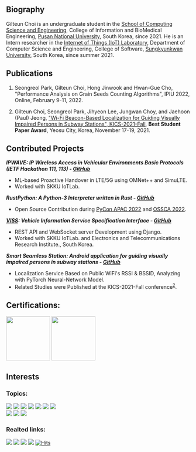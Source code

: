 ## Biography
Gilteun Choi is an undergraduate student in the [School of Computing Science and Engineering](https://cse.pusan.ac.kr/cseEng/index..do), College of Information and BioMedical Engineering, [Pusan National University](https://www.pusan.ac.kr/eng/Main.do), South Korea, since 2021. He is an Intern researcher in the [Internet of Things (IoT) Laboratory](http://iotlab.skku.edu/index.php), Department of Computer Science and Engineering, College of Software, [Sungkyunkwan University](https://www.skku.edu/eng/), South Korea, since summer 2021.

## Publications 
1. Seongreol Park, Gilteun Choi, Hong Jinwook and Hwan-Gue Cho, "Performance Analysis on Grain Seeds Counting Algorithms", IPIU 2022, Online, February 9-11, 2022.

2. Gilteun Choi, Seongreol Park, Jihyeon Lee, Jungwan Choy, and Jaehoon (Paul) Jeong, ["Wi-Fi Beacon-Based Localization for Guiding Visually Impaired Persons in Subway Stations", KICS-2021-Fall](http://iotlab.skku.edu/publications/domestic-conference/WiFi-Beacon-Localization-KICS-2021-Fall.pdf), <b>Best Student Paper Award</b>, Yeosu City, Korea, November 17-19, 2021.

## Contributed Projects

***IPWAVE: IP Wireless Access in Vehicular Environments Basic Protocols (IETF Hackathon 111, 113) - [GitHub](https://github.com/ipwave-hackathon-ietf/ipwave-hackathon-ietf-113)***
- ML-based Proactive Handover in LTE/5G using OMNet++ and SimuLTE. 
- Worked with SKKU IoTLab.

***RustPython: A Python-3 Interpreter written in Rust - [GitHub](https://github.com/RustPython/RustPython/pulls?q=is%3Apr+is%3Aclosed+author%3Agilteunchoi+)***
- Open Source Contribution during [PyCon APAC 2022](https://tw.pycon.org/2022/en-us) and [OSSCA 2022](https://www.contribution.ac/).

***[VISS](https://www.w3.org/TR/viss2-core/): Vehicle Information Service Specification Interface - [GitHub](https://github.com/skku-iotlab/viss_backend)***
- REST API and WebSocket server Development using Django.
- Worked with SKKU IoTLab. and Electronics and Telecommunications Research Institute., South Korea.

***Smart Seamless Station: Android application for guiding visually impaired persons in subway stations - [GitHub](https://github.com/gilteunchoi/3S)***
- Localization Service Based on Public WiFi's RSSI & BSSID, Analyzing with PyTorch Neural-Network Model. 
- Related Studies were Published at the KICS-2021-Fall conference<sup>[2](http://iotlab.skku.edu/publications/domestic-conference/WiFi-Beacon-Localization-KICS-2021-Fall.pdf)</sup>.



## Certifications:
<a href="https://www.credly.com/badges/f53f8506-56ba-4c42-9c36-10b76cd17146/public_url"><img src="https://user-images.githubusercontent.com/61682534/156751782-7e5585b7-d97e-4530-8e03-8f100dd4aa58.png" width="120"></a>
<a href="https://www.credly.com/badges/cdd98f16-d80d-4bdb-b745-984296205154/public_url"><img src="https://user-images.githubusercontent.com/61682534/156751755-46dc2622-06ca-4782-ac95-07860e9a751f.png" width="120"></a>

## Interests
### Topics:
<a href="https://rustpython.github.io/"><img src="https://img.shields.io/badge/RustPython-f74c00?style=flat"/></a>
<a href="https://omnetpp.org/"><img src="https://img.shields.io/badge/OMNet++-196f93?style=flat"/></a>
<a href="https://www.eclipse.org/sumo/"><img src="https://img.shields.io/badge/SUMO-338033?style=flat"/></a>
<a href="https://inet.omnetpp.org/"><img src="https://img.shields.io/badge/INET-2fa4e7?style=flat"/></a>
<a href="https://www.w3.org/TR/vehicle-information-service/"><img src="https://img.shields.io/badge/VISS-1a5e9a?style=flat"/></a>
<a href="https://aws.amazon.com/"><img src="https://img.shields.io/badge/Amazon Web Service-ff9900?style=flat"/></a>
<a href="https://www.djangoproject.com/"><img src="https://img.shields.io/badge/Django-0C4B33?style=flat"/></a><br>
<img src="https://img.shields.io/badge/Wireless Network-808080?style=flat"/> <img src="https://img.shields.io/badge/Indoor Localization-808080?style=flat"/> <img src="https://img.shields.io/badge/Deep Learning-808080?style=flat"/>

### Realted links:
<a href="https://mailcar.com"><img src="https://img.shields.io/badge/Blog-e9dcbe?style=flat"/></a>
<a href="https://cse.pusan.ac.kr/cse/27725/subview.do"><img src="https://img.shields.io/badge/CodeCoach-196f93?style=flat"/></a>
<a href="https://scholar.google.com/citations?user=WYW1S4wAAAAJ"><img src="https://img.shields.io/badge/Google Scholar-4285F4?style=flat&logo=GoogleScholar&logoColor=white"/></a>
<a href="https://www.dbpia.co.kr/author/authorDetail?ancId=5079461"><img src="https://img.shields.io/badge/DBpia-ef4348?style=flat"/></a>
[![Hits](https://hits.seeyoufarm.com/api/count/incr/badge.svg?url=https%3A%2F%2Fgithub.com%2Fgilteunchoi&count_bg=%23000000&title_bg=%23000000&icon=github.svg&icon_color=%23FFFFFF&title=hits&edge_flat=false)](https://hits.seeyoufarm.com)
